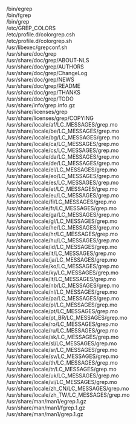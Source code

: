 /bin/egrep  
/bin/fgrep  
/bin/grep  
/etc/GREP\_COLORS  
/etc/profile.d/colorgrep.csh  
/etc/profile.d/colorgrep.sh  
/usr/libexec/grepconf.sh  
/usr/share/doc/grep  
/usr/share/doc/grep/ABOUT-NLS  
/usr/share/doc/grep/AUTHORS  
/usr/share/doc/grep/ChangeLog  
/usr/share/doc/grep/NEWS  
/usr/share/doc/grep/README  
/usr/share/doc/grep/THANKS  
/usr/share/doc/grep/TODO  
/usr/share/info/grep.info.gz  
/usr/share/licenses/grep  
/usr/share/licenses/grep/COPYING  
/usr/share/locale/af/LC\_MESSAGES/grep.mo  
/usr/share/locale/be/LC\_MESSAGES/grep.mo  
/usr/share/locale/bg/LC\_MESSAGES/grep.mo  
/usr/share/locale/ca/LC\_MESSAGES/grep.mo  
/usr/share/locale/cs/LC\_MESSAGES/grep.mo  
/usr/share/locale/da/LC\_MESSAGES/grep.mo  
/usr/share/locale/de/LC\_MESSAGES/grep.mo  
/usr/share/locale/el/LC\_MESSAGES/grep.mo  
/usr/share/locale/eo/LC\_MESSAGES/grep.mo  
/usr/share/locale/es/LC\_MESSAGES/grep.mo  
/usr/share/locale/et/LC\_MESSAGES/grep.mo  
/usr/share/locale/eu/LC\_MESSAGES/grep.mo  
/usr/share/locale/fi/LC\_MESSAGES/grep.mo  
/usr/share/locale/fr/LC\_MESSAGES/grep.mo  
/usr/share/locale/ga/LC\_MESSAGES/grep.mo  
/usr/share/locale/gl/LC\_MESSAGES/grep.mo  
/usr/share/locale/he/LC\_MESSAGES/grep.mo  
/usr/share/locale/hr/LC\_MESSAGES/grep.mo  
/usr/share/locale/hu/LC\_MESSAGES/grep.mo  
/usr/share/locale/id/LC\_MESSAGES/grep.mo  
/usr/share/locale/it/LC\_MESSAGES/grep.mo  
/usr/share/locale/ja/LC\_MESSAGES/grep.mo  
/usr/share/locale/ko/LC\_MESSAGES/grep.mo  
/usr/share/locale/ky/LC\_MESSAGES/grep.mo  
/usr/share/locale/lt/LC\_MESSAGES/grep.mo  
/usr/share/locale/nb/LC\_MESSAGES/grep.mo  
/usr/share/locale/nl/LC\_MESSAGES/grep.mo  
/usr/share/locale/pa/LC\_MESSAGES/grep.mo  
/usr/share/locale/pl/LC\_MESSAGES/grep.mo  
/usr/share/locale/pt/LC\_MESSAGES/grep.mo  
/usr/share/locale/pt\_BR/LC\_MESSAGES/grep.mo  
/usr/share/locale/ro/LC\_MESSAGES/grep.mo  
/usr/share/locale/ru/LC\_MESSAGES/grep.mo  
/usr/share/locale/sk/LC\_MESSAGES/grep.mo  
/usr/share/locale/sl/LC\_MESSAGES/grep.mo  
/usr/share/locale/sr/LC\_MESSAGES/grep.mo  
/usr/share/locale/sv/LC\_MESSAGES/grep.mo  
/usr/share/locale/th/LC\_MESSAGES/grep.mo  
/usr/share/locale/tr/LC\_MESSAGES/grep.mo  
/usr/share/locale/uk/LC\_MESSAGES/grep.mo  
/usr/share/locale/vi/LC\_MESSAGES/grep.mo  
/usr/share/locale/zh\_CN/LC\_MESSAGES/grep.mo  
/usr/share/locale/zh\_TW/LC\_MESSAGES/grep.mo  
/usr/share/man/man1/egrep.1.gz  
/usr/share/man/man1/fgrep.1.gz  
/usr/share/man/man1/grep.1.gz  
